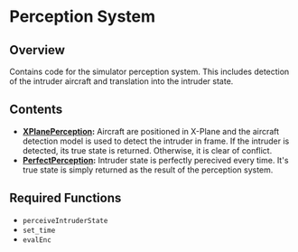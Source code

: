 # Perception System

## Overview
Contains code for the simulator perception system. This includes detection of the intruder aircraft and translation into the intruder state. 

## Contents
* **[XPlanePerception](./XPlanePerception.py):** Aircraft are positioned in X-Plane and the aircraft detection model is used to detect the intruder in frame. If the intruder is detected, its true state is returned. Otherwise, it is clear of conflict. 
* **[PerfectPerception](./PerfectPerception.py):** Intruder state is perfectly perecived every time. It's true state is simply returned as the result of the perception system. 

## Required Functions
* `perceiveIntruderState`
* `set_time`
* `evalEnc`